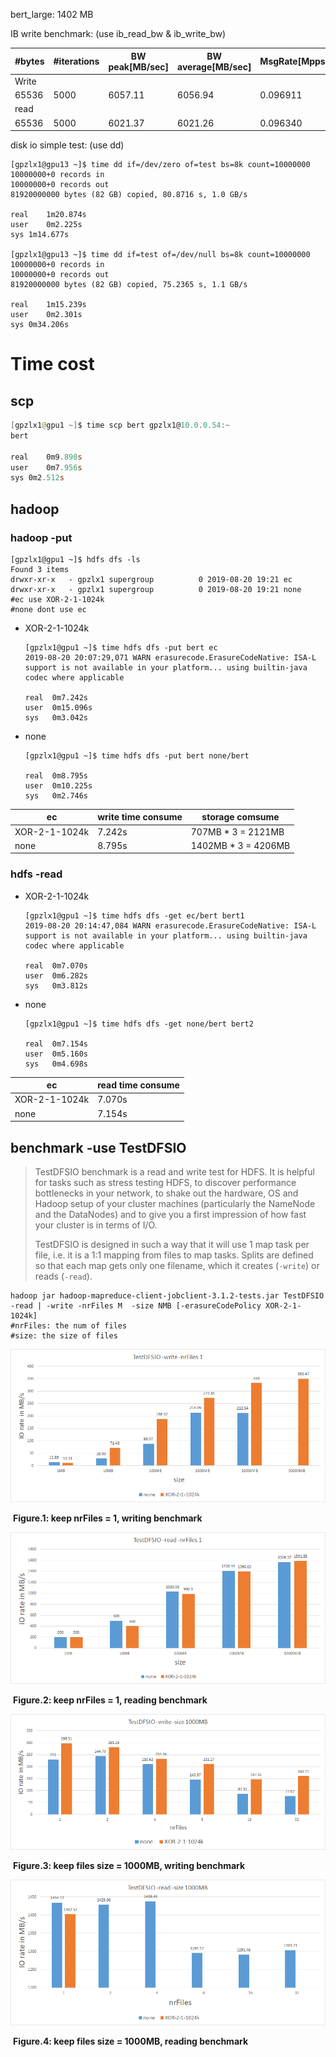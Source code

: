 bert_large: 1402 MB

IB write benchmark: (use ib_read_bw & ib_write_bw)

| #bytes | #iterations | BW peak[MB/sec] | BW average[MB/sec] | MsgRate[Mpps] |
| ------ | ----------- | --------------- | ------------------ | ------------- |
| Write  |             |                 |                    |               |
| 65536  | 5000        | 6057.11         | 6056.94            | 0.096911      |
| read   |             |                 |                    |               |
| 65536  | 5000        | 6021.37         | 6021.26            | 0.096340      |

disk io simple test: (use dd)

```shell
[gpzlx1@gpu13 ~]$ time dd if=/dev/zero of=test bs=8k count=10000000
10000000+0 records in
10000000+0 records out
81920000000 bytes (82 GB) copied, 80.8716 s, 1.0 GB/s

real	1m20.874s
user	0m2.225s
sys	1m14.677s

[gpzlx1@gpu13 ~]$ time dd if=test of=/dev/null bs=8k count=10000000
10000000+0 records in
10000000+0 records out
81920000000 bytes (82 GB) copied, 75.2365 s, 1.1 GB/s

real	1m15.239s
user	0m2.301s
sys	0m34.206s
```

#	Time cost

##	scp

```powershell
[gpzlx1@gpu1 ~]$ time scp bert gpzlx1@10.0.0.54:~
bert                                                                                                                100% 1402MB 145.5MB/s   00:09    

real	0m9.890s
user	0m7.956s
sys	0m2.512s
```

##	hadoop

###	hadoop -put

```shell
[gpzlx1@gpu1 ~]$ hdfs dfs -ls
Found 3 items
drwxr-xr-x   - gpzlx1 supergroup          0 2019-08-20 19:21 ec
drwxr-xr-x   - gpzlx1 supergroup          0 2019-08-20 19:21 none
#ec use XOR-2-1-1024k
#none dont use ec
```

* XOR-2-1-1024k

  ```shell
  [gpzlx1@gpu1 ~]$ time hdfs dfs -put bert ec
  2019-08-20 20:07:29,071 WARN erasurecode.ErasureCodeNative: ISA-L support is not available in your platform... using builtin-java codec where applicable
  
  real	0m7.242s
  user	0m15.096s
  sys	0m3.042s
  ```

* none

  ```shell
  [gpzlx1@gpu1 ~]$ time hdfs dfs -put bert none/bert
  
  real	0m8.795s
  user	0m10.225s
  sys	0m2.746s
  ```

| ec            | write time consume | storage comsume     |
| ------------- | ------------------ | ------------------- |
| XOR-2-1-1024k | 7.242s             | 707MB * 3 = 2121MB  |
| none          | 8.795s             | 1402MB * 3 = 4206MB |

###	hdfs -read

* XOR-2-1-1024k

  ```shell
  [gpzlx1@gpu1 ~]$ time hdfs dfs -get ec/bert bert1
  2019-08-20 20:14:47,084 WARN erasurecode.ErasureCodeNative: ISA-L support is not available in your platform... using builtin-java codec where applicable
  
  real	0m7.070s
  user	0m6.282s
  sys	0m3.812s
  ```

* none

  ```shell
  [gpzlx1@gpu1 ~]$ time hdfs dfs -get none/bert bert2
  
  real	0m7.154s
  user	0m5.160s
  sys	0m4.698s
  ```

| ec            | read time consume |
| ------------- | ----------------- |
| XOR-2-1-1024k | 7.070s            |
| none          | 7.154s            |

##	benchmark -use TestDFSIO

> TestDFSIO benchmark is a read and write test for HDFS. It is helpful for tasks such as stress testing HDFS, to discover performance bottlenecks in your network, to shake out the hardware, OS and Hadoop setup of your cluster machines (particularly the NameNode and the DataNodes) and to give you a first impression of how fast your cluster is in terms of I/O.
>
> TestDFSIO is designed in such a way that it will use 1 map task per file, i.e. it is a 1:1 mapping from files to map tasks. Splits are defined so that each map gets only one filename, which it creates (`-write`) or reads (`-read`).

```shell
hadoop jar hadoop-mapreduce-client-jobclient-3.1.2-tests.jar TestDFSIO -read | -write -nrFiles M  -size NMB [-erasureCodePolicy XOR-2-1-1024k] 
#nrFiles: the num of files
#size: the size of files
```



![1566319499432](assets/1566319499432.png)

​														**Figure.1: keep nrFiles = 1, writing benchmark**



![1566319510537](assets/1566319510537.png)

​														**Figure.2: keep nrFiles = 1, reading benchmark**



![1566319536288](assets/1566319536288.png)

​											**Figure.3: keep files size = 1000MB, writing benchmark**



![1566319524760](assets/1566319524760.png)

​										**Figure.4: keep files size = 1000MB, reading benchmark**